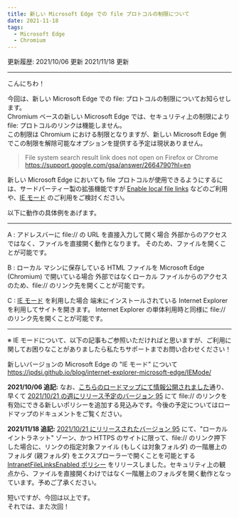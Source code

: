 ```yaml
---
title: 新しい Microsoft Edge での file プロトコルの制限について
date: 2021-11-18
tags: 
  - Microsoft Edge
  - Chromium
---
```


更新履歴:
2021/10/06 更新
2021/11/18 更新

---

こんにちわ！

今回は、新しい Microsoft Edge での file: プロトコルの制限についてお知らせします。  
Chromium ベースの新しい Microsoft Edge では、セキュリティ上の制限により file: プロトコルのリンクは機能しません。  
この制限は Chromium における制限となりますが、新しい Microsoft Edge 側でこの制限を解除可能なオプションを提供する予定は現状ありません。

> File system search result link does not open on Firefox or Chrome
https://support.google.com/gsa/answer/2664790?hl=en

新しい Microsoft Edge においても file プロトコルが使用できるようにするには、サードパーティー製の拡張機能ですが [Enable local file links](https://chrome.google.com/webstore/detail/enable-local-file-links/nikfmfgobenbhmocjaaboihbeocackld) などのご利用や、[IE モード](https://docs.microsoft.com/ja-jp/deployedge/edge-ie-mode) のご利用をご検討ください。

以下に動作の具体例をあげます。

---

A : アドレスバーに file:// の URL を直接入力して開く場合
外部からのアクセスではなく、ファイルを直接開く動作となります。
そのため、ファイルを開くことが可能です。

B : ローカル マシンに保存している HTML ファイルを Microsoft Edge (Chromium) で開いている場合
外部ではなくローカル ファイルからのアクセスのため、file:// のリンク先を開くことが可能です。

C : [IE モード](https://docs.microsoft.com/ja-jp/deployedge/edge-ie-mode) を利用した場合
端末にインストールされている Internet Explorer を利用してサイトを開きます。
Internet Explorer の単体利用時と同様に file:// のリンク先を開くことが可能です。

---

※ IE モードについて、以下の記事もご参照いただければと思いますが、ご利用に関してお困りなことがありましたら私たちサポートまでお問い合わせください！

新しいバージョンの Microsoft Edge の "IE モード" について
https://jpdsi.github.io/blog/internet-explorer-microsoft-edge/IEMode/

**2021/10/06 追記:** なお、[こちらのロードマップにて情報公開されました](https://www.microsoft.com/ja-jp/microsoft-365/roadmap?filters=Microsoft%20Edge%2CRolling%20out%2CIn%20development&searchterms=file%2Clinks)通り、早くて [2021/10/21 の週にリリース予定のバージョン 95](https://docs.microsoft.com/en-us/deployedge/microsoft-edge-release-schedule) にて file:// のリンクを有効にできる新しいポリシーを追加する見込みです。今後の予定についてはロードマップのドキュメントをご覧ください。

**2021/11/18 追記:** [2021/10/21 にリリースされたバージョン 95](https://docs.microsoft.com/en-us/deployedge/microsoft-edge-relnote-stable-channel#version-950102030-october-21) にて、"ローカル イントラネット" ゾーン、かつ HTTPS のサイトに限って、file:// のリンク押下した場合に、リンクの指定対象ファイル (もしくは対象フォルダ) の一階層上のフォルダ (親フォルダ) をエクスプローラーで開くことを可能とする [IntranetFileLinksEnabled ポリシー](https://docs.microsoft.com/ja-jp/deployedge/microsoft-edge-policies#intranetfilelinksenabled) をリリースしました。セキュリティ上の観点から、ファイルを直接開くわけではなく一階層上のフォルダを開く動作となっています。予めご了承ください。

短いですが、今回は以上です。  
それでは、また次回！
